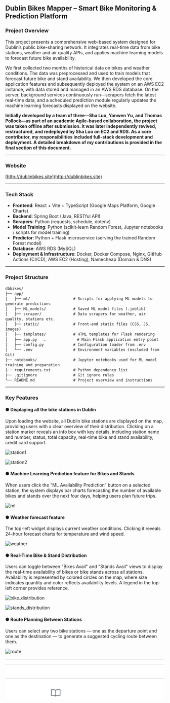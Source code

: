 ## Dublin Bikes Mapper – Smart Bike Monitoring & Prediction Platform

### Project Overview

This project presents a comprehensive web-based system designed for Dublin’s public bike-sharing network. It integrates real-time data from bike stations, weather and air quality APIs, and applies machine learning models to forecast future bike availability. 

We first collected two months of historical data on bikes and weather conditions. The data was preprocessed and used to train models that forecast future bike and stand availability. We then developed the core application features and subsequently deployed the system on an AWS EC2 instance, with data stored and managed in an AWS RDS database. On the server, background services continuously run—scrapers fetch the latest real-time data, and a scheduled prediction module regularly updates the machine learning forecasts displayed on the website.

**Initially developed by a team of three—Sha Luo, Yanwen Yu, and Thomas Pollock—as part of an academic Agile-based collaboration, the project was taken offline after submission. It was later independently revived, restructured, and redeployed by Sha Luo on EC2 and RDS.  As a core contributor, my responsibilities included full-stack development and deployment. A detailed breakdown of my contributions is provided in the final section of this document.**

---

### Website

[http://dublinbikes.site](http://dublinbikes.site)

---

###  Tech Stack

- **Frontend**: React + Vite + TypeScript (Google Maps Platform, Google Charts)
- **Backend**: Spring Boot (Java, RESTful API)
- **Scrapers**: Python (requests, schedule, dotenv)
- **Model Training**: Python (scikit-learn Random Forest, Jupyter notebooks / scripts for model training)
- **Predictor**: Python + Flask microservice (serving the trained Random Forest model)
- **Database**: AWS RDS (MySQL)
- **Deployment & Infrastructure**: Docker, Docker Compose, Nginx, GitHub Actions (CI/CD), AWS EC2 (Hosting), Namecheap (Domain & DNS)

---

###  Project Structure

```
dbbikes/
├── app/
│   ├── ml/                   # Scripts for applying ML models to generate predictions
│   ├── ML_models/            # Saved ML model files (.joblib)
│   ├── scraper/              # Data scrapers for weather, air quality, stations etc.
│   ├── static/               # Front-end static files (CSS, JS, images)
│   ├── templates/            # HTML templates for Flask rendering
│   ├── app.py   。             # Main Flask application entry point
│   ├── config.py             # Configuration loader from .env
│   └── .env                  # Environment variables (excluded from Git)
├── notebooks/                # Jupyter notebooks used for ML model training and preparation
├── requirements.txt          # Python dependency list
├── .gitignore                # Git ignore rules
└── README.md                 # Project overview and instructions
```

---

### Key Features

#### **● Displaying all the bike stations in Dublin**

Upon loading the website, all Dublin bike stations are displayed on the map, providing users with a clear overview of their distribution. Clicking on a station marker reveals an info box with key details, including station name and number, status, total capacity, real-time bike and stand availability, credit card support.

![station1](app/static/img/readmepic/station1.png)

![station2](app/static/img/readmepic/station2.png)



#### ● **Machine Learning Prediction feature for Bikes and Stands**

When users click the “ML Availability Prediction” button on a selected station, the system displays bar charts forecasting the number of available bikes and stands over the next four days, helping users plan future trips.

![ml](app/static/img/readmepic/ml.png)



#### **● Weather forecast feature**

The top-left widget displays current weather conditions. Clicking it reveals 24-hour forecast charts for temperature and wind speed.

![weather](app/static/img/readmepic/weather.png)



#### **● Real-Time Bike & Stand Distribution**

Users can toggle between "Bikes Avail" and "Stands Avail" views to display the real-time availability of bikes or bike stands across all stations. Availability is represented by colored circles on the map, where size indicates quantity and color reflects availability levels. A legend in the top-left corner provides reference.

![bike_distribution](app/static/img/readmepic/bike_distribution.png)

![stands_distribution](app/static/img/readmepic/stands_distribution.png)



#### **● Route Planning Between Stations**

Users can select any two bike stations — one as the departure point and one as the destination — to generate a suggested cycling route between them. 

![route](app/static/img/readmepic/route.png)



![image-20250426212618893](docs/images/image-20250426212618893.png)
